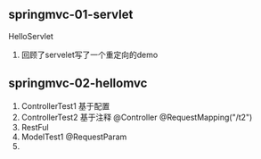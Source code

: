 ## springmvc-01-servlet

HelloServlet

1. 回顾了servelet写了一个重定向的demo

## springmvc-02-hellomvc
1. ControllerTest1 
   基于配置    
2. ControllerTest2
   基于注释 @Controller @RequestMapping("/t2")
3. RestFul
4. ModelTest1
   @RequestParam
5. 
   



